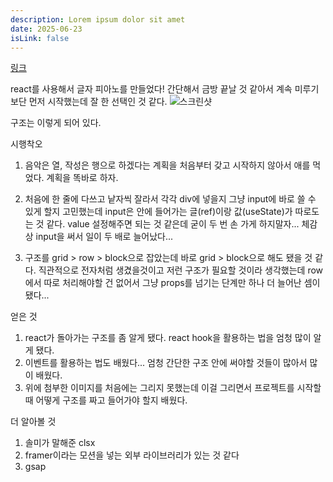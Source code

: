 ```yaml
---
description: Lorem ipsum dolor sit amet
date: 2025-06-23
isLink: false
---
```


[링크](https://nosignificant-piano.vercel.app/)

react를 사용해서 글자 피아노를 만들었다! 간단해서 금방 끝날 것 같아서 계속 미루기 보단 먼저 시작했는데 잘 한 선택인 것 같다. ![스크린샷](/img/study/스크린샷%202025-06-24%20오후%2011.49.05.png)

구조는 이렇게 되어 있다.

시행착오

1. 음악은 열, 작성은 행으로 하겠다는 계획을 처음부터 갖고 시작하지 않아서 애를 먹었다. 계획을 똑바로 하자.

2. 처음에 한 줄에 다쓰고 낱자씩 잘라서 각각 div에 넣을지 그냥 input에 바로 쓸 수 있게 할지 고민했는데 input은 안에 들어가는 글(ref)이랑 값(useState)가 따로도는 것 같다. value 설정해주면 되는 것 같은데 굳이 두 번 손 가게 하지말자... 체감 상 input을 써서 일이 두 배로 늘어났다...
3. 구조를 grid > row > block으로 잡았는데 바로 grid > block으로 해도 됐을 것 같다. 직관적으로 전자처럼 생겼을것이고 저런 구조가 필요할 것이라 생각했는데 row에서 따로 처리해야할 건 없어서 그냥 props를 넘기는 단계만 하나 더 늘어난 셈이 됐다...

얻은 것

1. react가 돌아가는 구조를 좀 알게 됐다. react hook을 활용하는 법을 엄청 많이 알게 됐다.
2. 이벤트를 활용하는 법도 배웠다... 엄청 간단한 구조 안에 써야할 것들이 많아서 많이 배웠다.
3. 위에 첨부한 이미지를 처음에는 그리지 못했는데 이걸 그리면서 프로젝트를 시작할 때 어떻게 구조를 짜고 들어가야 할지 배웠다.

더 알아볼 것

1. 솔미가 말해준 clsx
2. framer이라는 모션을 넣는 외부 라이브러리가 있는 것 같다
3. gsap
